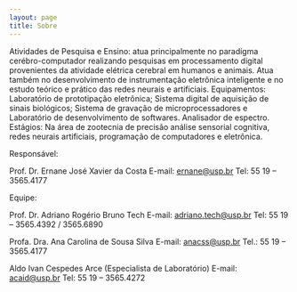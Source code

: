 ```yaml
---
layout: page
title: Sobre
---
```


Atividades de Pesquisa e Ensino: atua principalmente no paradígma cerébro-computador realizando pesquisas em processamento digital provenientes da atividade elétrica cerebral em humanos  e animais. Atua também no desenvolvimento de instrumentação eletrônica inteligente  e no estudo teórico e prático das redes neurais e artificiais.
Equipamentos: Laboratório de prototipação eletrônica; Sistema digital de aquisição de sinais biológicos; Sistema de gravação de microprocessadores e Laboratório de desenvolvimento de softwares. Analisador de espectro.
Estágios:  Na área de zootecnia de precisão análise sensorial cognitiva, redes neurais artificiais,  programação de computadores e eletrônica.

Responsável:

Prof. Dr. Ernane José Xavier da Costa
E-mail: ernane@usp.br
Tel: 55 19 – 3565.4177

Equipe:

Prof. Dr. Adriano Rogério Bruno Tech
E-mail: adriano.tech@usp.br
Tel: 55 19 – 3565.4392 / 3565.6890

Profa. Dra. Ana Carolina de Sousa Silva
E-mail: anacss@usp.br
Tel.: 55 19 – 3565.4177

Aldo Ivan Cespedes Arce (Especialista de Laboratório)
E-mail: acaid@usp.br
Tel: 55 19 – 3565.4272
